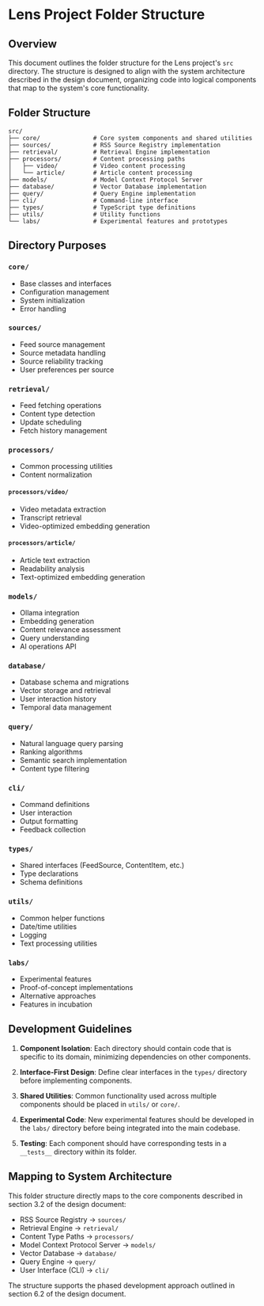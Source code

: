 # Lens Project Folder Structure

## Overview

This document outlines the folder structure for the Lens project's `src` directory. The structure is designed to align with the system architecture described in the design document, organizing code into logical components that map to the system's core functionality.

## Folder Structure

```
src/
├── core/               # Core system components and shared utilities
├── sources/            # RSS Source Registry implementation
├── retrieval/          # Retrieval Engine implementation
├── processors/         # Content processing paths
│   ├── video/          # Video content processing
│   └── article/        # Article content processing
├── models/             # Model Context Protocol Server
├── database/           # Vector Database implementation
├── query/              # Query Engine implementation
├── cli/                # Command-line interface
├── types/              # TypeScript type definitions
├── utils/              # Utility functions
└── labs/               # Experimental features and prototypes
```

## Directory Purposes

### `core/`
- Base classes and interfaces
- Configuration management
- System initialization
- Error handling

### `sources/`
- Feed source management
- Source metadata handling
- Source reliability tracking
- User preferences per source

### `retrieval/`
- Feed fetching operations
- Content type detection
- Update scheduling
- Fetch history management

### `processors/`
- Common processing utilities
- Content normalization

#### `processors/video/`
- Video metadata extraction
- Transcript retrieval
- Video-optimized embedding generation

#### `processors/article/`
- Article text extraction
- Readability analysis
- Text-optimized embedding generation

### `models/`
- Ollama integration
- Embedding generation
- Content relevance assessment
- Query understanding
- AI operations API

### `database/`
- Database schema and migrations
- Vector storage and retrieval
- User interaction history
- Temporal data management

### `query/`
- Natural language query parsing
- Ranking algorithms
- Semantic search implementation
- Content type filtering

### `cli/`
- Command definitions
- User interaction
- Output formatting
- Feedback collection

### `types/`
- Shared interfaces (FeedSource, ContentItem, etc.)
- Type declarations
- Schema definitions

### `utils/`
- Common helper functions
- Date/time utilities
- Logging
- Text processing utilities

### `labs/`
- Experimental features
- Proof-of-concept implementations
- Alternative approaches
- Features in incubation

## Development Guidelines

1. **Component Isolation**: Each directory should contain code that is specific to its domain, minimizing dependencies on other components.

2. **Interface-First Design**: Define clear interfaces in the `types/` directory before implementing components.

3. **Shared Utilities**: Common functionality used across multiple components should be placed in `utils/` or `core/`.

4. **Experimental Code**: New experimental features should be developed in the `labs/` directory before being integrated into the main codebase.

5. **Testing**: Each component should have corresponding tests in a `__tests__` directory within its folder.

## Mapping to System Architecture

This folder structure directly maps to the core components described in section 3.2 of the design document:

- RSS Source Registry → `sources/`
- Retrieval Engine → `retrieval/`
- Content Type Paths → `processors/`
- Model Context Protocol Server → `models/`
- Vector Database → `database/`
- Query Engine → `query/`
- User Interface (CLI) → `cli/`

The structure supports the phased development approach outlined in section 6.2 of the design document.
